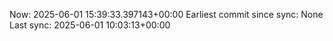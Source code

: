 Now: 2025-06-01 15:39:33.397143+00:00 Earliest commit since sync: None Last sync: 2025-06-01 10:03:13+00:00
